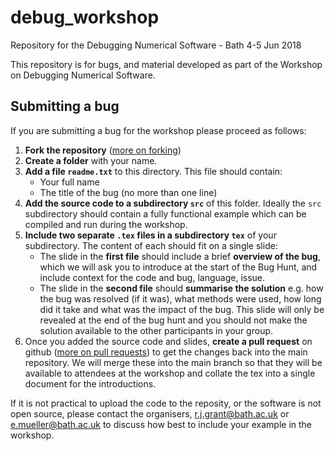 # debug_workshop
Repository for the Debugging Numerical Software - Bath 4-5 Jun 2018

This repository is for bugs, and material developed as part of the Workshop on Debugging Numerical Software.

## Submitting a bug
If you are submitting a bug for the workshop please proceed as follows:
1. **Fork the repository** ([more on forking](https://help.github.com/articles/fork-a-repo/))
2. **Create a folder** with your name.
3. **Add a file `readme.txt`** to this directory. This file should contain:
   - Your full name
   - The title of the bug (no more than one line)
4. **Add the source code to a subdirectory `src`** of this folder. Ideally the `src` subdirectory should contain a fully functional example which can be compiled and run during the workshop.
5. **Include two separate `.tex` files in a subdirectory `tex`** of your subdirectory. The content of each should fit on a single slide:
   - The slide in the **first file** should include a brief **overview of the bug**, which we will ask you to introduce at the start of the Bug Hunt, and include context for the code and bug, language, issue.
   - The slide in the **second file** should **summarise the solution** e.g. how the bug was resolved (if it was), what methods were used, how long did it take and what was the impact of the bug. This slide will only be revealed at the end of the bug hunt and you should not make the solution available to the other participants in your group.
6. Once you added the source code and slides, **create a pull request** on github ([more on pull requests](https://help.github.com/articles/about-pull-requests/)) to get the changes back into the main repository. We will merge these into the main branch so that they will be available to attendees at the workshop and collate the tex into a single document for the introductions.

If it is not practical to upload the code to the reposity, or the software is not open source, please contact the organisers, r.j.grant@bath.ac.uk or e.mueller@bath.ac.uk to discuss how best to include your example in the workshop.
